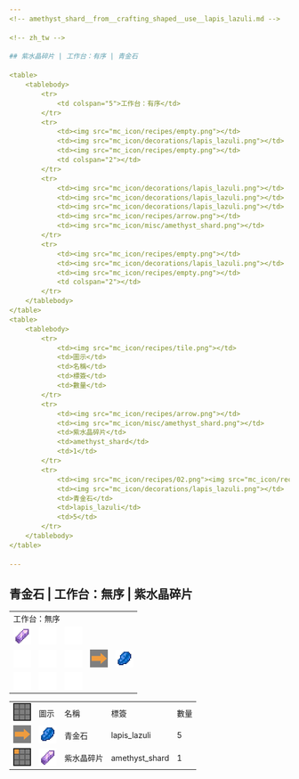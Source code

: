 ```yaml
---
<!-- amethyst_shard__from__crafting_shaped__use__lapis_lazuli.md -->

<!-- zh_tw -->

## 紫水晶碎片 | 工作台：有序 | 青金石

<table>
	<tablebody>
		<tr>
			<td colspan="5">工作台：有序</td>
		</tr>
		<tr>
			<td><img src="mc_icon/recipes/empty.png"></td>
			<td><img src="mc_icon/decorations/lapis_lazuli.png"></td>
			<td><img src="mc_icon/recipes/empty.png"></td>
			<td colspan="2"></td>
		</tr>
		<tr>
			<td><img src="mc_icon/decorations/lapis_lazuli.png"></td>
			<td><img src="mc_icon/decorations/lapis_lazuli.png"></td>
			<td><img src="mc_icon/decorations/lapis_lazuli.png"></td>
			<td><img src="mc_icon/recipes/arrow.png"></td>
			<td><img src="mc_icon/misc/amethyst_shard.png"></td>
		</tr>
		<tr>
			<td><img src="mc_icon/recipes/empty.png"></td>
			<td><img src="mc_icon/decorations/lapis_lazuli.png"></td>
			<td><img src="mc_icon/recipes/empty.png"></td>
			<td colspan="2"></td>
		</tr>
	</tablebody>
</table>
<table>
	<tablebody>
		<tr>
			<td><img src="mc_icon/recipes/tile.png"></td>
			<td>圖示</td>
			<td>名稱</td>
			<td>標簽</td>
			<td>數量</td>
		</tr>
		<tr>
			<td><img src="mc_icon/recipes/arrow.png"></td>
			<td><img src="mc_icon/misc/amethyst_shard.png"></td>
			<td>紫水晶碎片</td>
			<td>amethyst_shard</td>
			<td>1</td>
		</tr>
		<tr>
			<td><img src="mc_icon/recipes/02.png"><img src="mc_icon/recipes/04.png"><img src="mc_icon/recipes/05.png"><img src="mc_icon/recipes/06.png"><img src="mc_icon/recipes/08.png"></td>
			<td><img src="mc_icon/decorations/lapis_lazuli.png"></td>
			<td>青金石</td>
			<td>lapis_lazuli</td>
			<td>5</td>
		</tr>
	</tablebody>
</table>

---
```

<!-- lapis_lazuli__from__crafting_shapeless__use__amethyst_shard.md -->

<!-- zh_tw -->

## 青金石 | 工作台：無序 | 紫水晶碎片

<table>
	<tablebody>
		<tr>
			<td colspan="5">工作台：無序</td>
		</tr>
		<tr>
			<td><img src="mc_icon/misc/amethyst_shard.png"></td>
			<td><img src="mc_icon/recipes/empty.png"></td>
			<td><img src="mc_icon/recipes/empty.png"></td>
			<td colspan="2"></td>
		</tr>
		<tr>
			<td><img src="mc_icon/recipes/empty.png"></td>
			<td><img src="mc_icon/recipes/empty.png"></td>
			<td><img src="mc_icon/recipes/empty.png"></td>
			<td><img src="mc_icon/recipes/arrow.png"></td>
			<td><img src="mc_icon/decorations/lapis_lazuli.png"></td>
		</tr>
		<tr>
			<td><img src="mc_icon/recipes/empty.png"></td>
			<td><img src="mc_icon/recipes/empty.png"></td>
			<td><img src="mc_icon/recipes/empty.png"></td>
			<td colspan="2"></td>
		</tr>
	</tablebody>
</table>
<table>
	<tablebody>
		<tr>
			<td><img src="mc_icon/recipes/tile.png"></td>
			<td>圖示</td>
			<td>名稱</td>
			<td>標簽</td>
			<td>數量</td>
		</tr>
		<tr>
			<td><img src="mc_icon/recipes/arrow.png"></td>
			<td><img src="mc_icon/decorations/lapis_lazuli.png"></td>
			<td>青金石</td>
			<td>lapis_lazuli</td>
			<td>5</td>
		</tr>
		<tr>
			<td><img src="mc_icon/recipes/01.png"></td>
			<td><img src="mc_icon/misc/amethyst_shard.png"></td>
			<td>紫水晶碎片</td>
			<td>amethyst_shard</td>
			<td>1</td>
		</tr>
	</tablebody>
</table>

